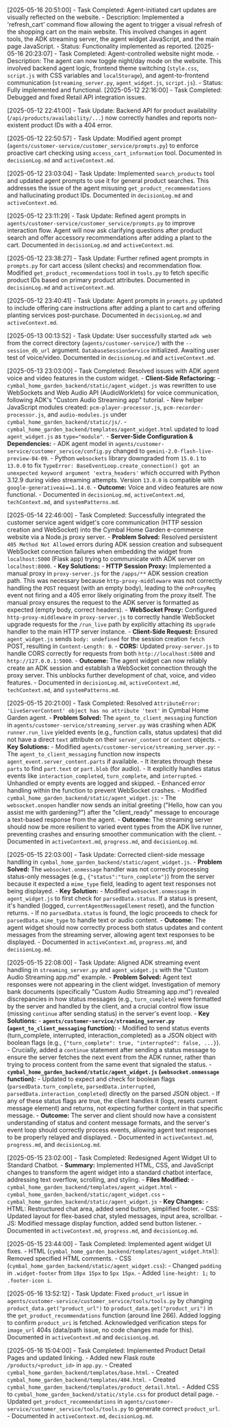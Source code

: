 [2025-05-16 20:51:00] - Task Completed: Agent-initiated cart updates are visually reflected on the website.
    - Description: Implemented a 'refresh_cart' command flow allowing the agent to trigger a visual refresh of the shopping cart on the main website. This involved changes in agent tools, the ADK streaming server, the agent widget JavaScript, and the main page JavaScript.
    - Status: Functionality implemented as reported.
[2025-05-16 20:23:07] - Task Completed: Agent-controlled website night mode.
    - Description: The agent can now toggle night/day mode on the website. This involved backend agent logic, frontend theme switching (`style.css`, `script.js` with CSS variables and `localStorage`), and agent-to-frontend communication (`streaming_server.py`, `agent_widget.js`, `script.js`).
    - Status: Fully implemented and functional.
[2025-05-12 22:16:00] - Task Completed: Debugged and fixed Retail API integration issues.

[2025-05-12 22:41:00] - Task Update: Backend API for product availability (`/api/products/availability/...`) now correctly handles and reports non-existent product IDs with a 404 error.

[2025-05-12 22:50:57] - Task Update: Modified agent prompt (`agents/customer-service/customer_service/prompts.py`) to enforce proactive cart checking using `access_cart_information` tool. Documented in `decisionLog.md` and `activeContext.md`.

[2025-05-12 23:03:04] - Task Update: Implemented `search_products` tool and updated agent prompts to use it for general product searches. This addresses the issue of the agent misusing `get_product_recommendations` and hallucinating product IDs. Documented in `decisionLog.md` and `activeContext.md`.

[2025-05-12 23:11:29] - Task Update: Refined agent prompts in `agents/customer-service/customer_service/prompts.py` to improve interaction flow. Agent will now ask clarifying questions after product search and offer accessory recommendations after adding a plant to the cart. Documented in `decisionLog.md` and `activeContext.md`.

[2025-05-12 23:38:27] - Task Update: Further refined agent prompts in `prompts.py` for cart access (silent checks) and recommendation flow. Modified `get_product_recommendations` tool in `tools.py` to fetch specific product IDs based on primary product attributes. Documented in `decisionLog.md` and `activeContext.md`.

[2025-05-12 23:40:41] - Task Update: Agent prompts in `prompts.py` updated to include offering care instructions after adding a plant to cart and offering planting services post-purchase. Documented in `decisionLog.md` and `activeContext.md`.

[2025-05-13 00:13:52] - Task Update: User successfully started `adk web` from the correct directory (`agents/customer-service/`) with the `--session_db_url` argument. `DatabaseSessionService` initialized. Awaiting user test of voice/video. Documented in `decisionLog.md` and `activeContext.md`.

[2025-05-13 23:03:00] - Task Completed: Resolved issues with ADK agent voice and video features in the custom widget.
    - **Client-Side Refactoring:**
        - `cymbal_home_garden_backend/static/agent_widget.js` was rewritten to use WebSockets and Web Audio API (AudioWorklets) for voice communication, following ADK's "Custom Audio Streaming app" tutorial.
        - New helper JavaScript modules created: `pcm-player-processor.js`, `pcm-recorder-processor.js`, and `audio-modules.js` under `cymbal_home_garden_backend/static/js/`.
        - `cymbal_home_garden_backend/templates/agent_widget.html` updated to load `agent_widget.js` as `type="module"`.
    - **Server-Side Configuration & Dependencies:**
        - ADK agent model in `agents/customer-service/customer_service/config.py` changed to `gemini-2.0-flash-live-preview-04-09`.
        - Python `websockets` library downgraded from `15.0.1` to `13.0.0` to fix `TypeError: BaseEventLoop.create_connection() got an unexpected keyword argument 'extra_headers'` which occurred with Python 3.12.9 during video streaming attempts. Version `13.0.0` is compatible with `google-generativeai==1.14.0`.
    - **Outcome:** Voice and video features are now functional.
    - Documented in `decisionLog.md`, `activeContext.md`, `techContext.md`, and `systemPatterns.md`.

[2025-05-14 22:46:00] - Task Completed: Successfully integrated the customer service agent widget's core communication (HTTP session creation and WebSocket) into the Cymbal Home Garden e-commerce website via a Node.js proxy server.
    - **Problem Solved:** Resolved persistent `405 Method Not Allowed` errors during ADK session creation and subsequent WebSocket connection failures when embedding the widget from `localhost:5000` (Flask app) trying to communicate with ADK server on `localhost:8000`.
    - **Key Solutions:**
        - **HTTP Session Proxy:** Implemented a manual proxy in `proxy-server.js` for the `/apps/**` ADK session creation path. This was necessary because `http-proxy-middleware` was not correctly handling the `POST` request (with an empty body), leading to the `onProxyReq` event not firing and a 405 error likely originating from the proxy itself. The manual proxy ensures the request to the ADK server is formatted as expected (empty body, correct headers).
        - **WebSocket Proxy:** Configured `http-proxy-middleware` in `proxy-server.js` to correctly handle WebSocket upgrade requests for the `/run_live` path by explicitly attaching its `upgrade` handler to the main HTTP server instance.
        - **Client-Side Request:** Ensured `agent_widget.js` sends `body: undefined` for the session creation `fetch` POST, resulting in `Content-Length: 0`.
        - **CORS:** Updated `proxy-server.js` to handle CORS correctly for requests from both `http://localhost:5000` and `http://127.0.0.1:5000`.
    - **Outcome:** The agent widget can now reliably create an ADK session and establish a WebSocket connection through the proxy server. This unblocks further development of chat, voice, and video features.
    - Documented in `decisionLog.md`, `activeContext.md`, `techContext.md`, and `systemPatterns.md`.

[2025-05-15 20:21:00] - Task Completed: Resolved `AttributeError: 'LiveServerContent' object has no attribute 'text'` in Cymbal Home Garden agent.
    - **Problem Solved:** The `agent_to_client_messaging` function in `agents/customer-service/streaming_server.py` was crashing when ADK `runner.run_live` yielded events (e.g., function calls, status updates) that did not have a direct `text` attribute on their `server_content` or `content` objects.
    - **Key Solutions:**
        - Modified `agents/customer-service/streaming_server.py`:
            - The `agent_to_client_messaging` function now inspects `agent_event.server_content.parts` if available.
            - It iterates through these `parts` to find `part.text` or `part.blob` (for audio).
            - It explicitly handles status events like `interaction_completed`, `turn_complete`, and `interrupted`.
            - Unhandled or empty events are logged and skipped.
            - Enhanced error handling within the function to prevent WebSocket crashes.
        - Modified `cymbal_home_garden_backend/static/agent_widget.js`:
            - The `websocket.onopen` handler now sends an initial greeting ("Hello, how can you assist me with gardening?") after the "client_ready" message to encourage a text-based response from the agent.
    - **Outcome:** The streaming server should now be more resilient to varied event types from the ADK live runner, preventing crashes and ensuring smoother communication with the client.
    - Documented in `activeContext.md`, `progress.md`, and `decisionLog.md`.

[2025-05-15 22:03:00] - Task Update: Corrected client-side message handling in `cymbal_home_garden_backend/static/agent_widget.js`.
    - **Problem Solved:** The `websocket.onmessage` handler was not correctly processing status-only messages (e.g., `{"status":"turn_complete"}`) from the server because it expected a `mime_type` field, leading to agent text responses not being displayed.
    - **Key Solution:**
        - Modified `websocket.onmessage` in `agent_widget.js` to first check for `parsedData.status`. If a status is present, it's handled (logged, `currentAgentMessageElement` reset), and the function returns.
        - If no `parsedData.status` is found, the logic proceeds to check for `parsedData.mime_type` to handle text or audio content.
    - **Outcome:** The agent widget should now correctly process both status updates and content messages from the streaming server, allowing agent text responses to be displayed.
    - Documented in `activeContext.md`, `progress.md`, and `decisionLog.md`.

[2025-05-15 22:08:00] - Task Update: Aligned ADK streaming event handling in `streaming_server.py` and `agent_widget.js` with the "Custom Audio Streaming app.md" example.
    - **Problem Solved:** Agent text responses were not appearing in the client widget. Investigation of memory bank documents (specifically "Custom Audio Streaming app.md") revealed discrepancies in how status messages (e.g., `turn_complete`) were formatted by the server and handled by the client, and a crucial control flow issue (missing `continue` after sending status) in the server's event loop.
    - **Key Solutions:**
        - **`agents/customer-service/streaming_server.py` (`agent_to_client_messaging` function):**
            - Modified to send status events (turn_complete, interrupted, interaction_completed) as a JSON object with boolean flags (e.g., `{"turn_complete": true, "interrupted": false, ...}`).
            - Crucially, added a `continue` statement after sending a status message to ensure the server fetches the next event from the ADK runner, rather than trying to process content from the same event that signaled the status.
        - **`cymbal_home_garden_backend/static/agent_widget.js` (`websocket.onmessage` function):**
            - Updated to expect and check for boolean flags (`parsedData.turn_complete`, `parsedData.interrupted`, `parsedData.interaction_completed`) directly on the parsed JSON object.
            - If any of these status flags are true, the client handles it (logs, resets current message element) and returns, not expecting further content in that specific message.
    - **Outcome:** The server and client should now have a consistent understanding of status and content message formats, and the server's event loop should correctly process events, allowing agent text responses to be properly relayed and displayed.
    - Documented in `activeContext.md`, `progress.md`, and `decisionLog.md`.

[2025-05-15 23:02:00] - Task Completed: Redesigned Agent Widget UI to Standard Chatbot.
    - **Summary:** Implemented HTML, CSS, and JavaScript changes to transform the agent widget into a standard chatbot interface, addressing text overflow, scrolling, and styling.
    - **Files Modified:**
        - `cymbal_home_garden_backend/templates/agent_widget.html`
        - `cymbal_home_garden_backend/static/agent_widget.css`
        - `cymbal_home_garden_backend/static/agent_widget.js`
    - **Key Changes:**
        - HTML: Restructured chat area, added send button, simplified footer.
        - CSS: Updated layout for flex-based chat, styled messages, input area, scrollbar.
        - JS: Modified message display function, added send button listener.
    - Documented in `activeContext.md`, `progress.md`, and `decisionLog.md`.

[2025-05-15 23:44:00] - Task Completed: Implemented agent widget UI fixes.
    - HTML (`cymbal_home_garden_backend/templates/agent_widget.html`): Removed specified HTML comments.
    - CSS (`cymbal_home_garden_backend/static/agent_widget.css`):
        - Changed `padding` in `.widget-footer` from `10px 15px` to `5px 15px`.
        - Added `line-height: 1;` to `.footer-icon i`.

[2025-05-16 13:52:12] - Task Update: Fixed `product_url` issue in `agents/customer-service/customer_service/tools/tools.py` by changing `product_data.get("product_url")` to `product_data.get("product_uri")` in the `get_product_recommendations` function (around line 266). Added logging to confirm `product_uri` is fetched. Acknowledged verification steps for `image_url` 404s (data/path issue, no code changes made for this). Documented in `activeContext.md` and `decisionLog.md`.

[2025-05-16 15:04:00] - Task Completed: Implemented Product Detail Pages and updated linking.
    - Added new Flask route `/products/<product_id>` in `app.py`.
    - Created `cymbal_home_garden_backend/templates/base.html`.
    - Created `cymbal_home_garden_backend/templates/404.html`.
    - Created `cymbal_home_garden_backend/templates/product_detail.html`.
    - Added CSS to `cymbal_home_garden_backend/static/style.css` for product detail page.
    - Updated `get_product_recommendations` in `agents/customer-service/customer_service/tools/tools.py` to generate correct `product_url`.
    - Documented in `activeContext.md`, `decisionLog.md`.
